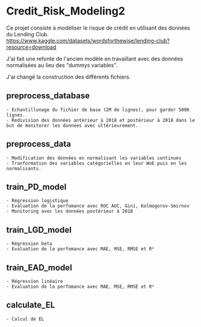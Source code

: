 # Credit_Risk_Modeling2

Ce projet consiste à modéliser le risque de crédit en utilisant des données du Lending Club.
https://www.kaggle.com/datasets/wordsforthewise/lending-club?resource=download

J'ai fait une refonte de l'ancien modèle en travaillant avec des données normalisées au lieu des "dummys variables".

J'ai changé la construction des différents fichiers.

## preprocess_database

    - Echantillonage du fichier de base (2M de lignes), pour garder 500K lignes.
    - Redivision des données antérieur à 2018 et postérieur à 2018 dans le but de monitorer les données avec ultérieurement.

## preprocess_data

    - Modification des données en normalisant les variables continues
    - Tranformation des variables catégorielles en leur WoE puis en les normalisants.

## train_PD_model

    - Régression logistique
    - Evaluation de la perfomance avec ROC AUC, Gini, Kolmogorov-Smirnov
    - Monitoring avec les données postérieur à 2018

## train_LGD_model

    - Régression beta
    - Evaluation de la perfomance avec MAE, MSE, RMSE et R²

## train_EAD_model

    - Régression linéaire
    - Evaluation de la perfomance avec MAE, MSE, RMSE et R²

## calculate_EL
    
    - Calcul de EL
